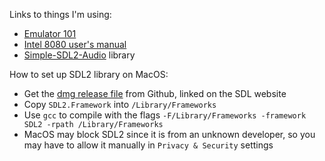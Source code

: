 Links to things I'm using:

- [Emulator 101](http://emulator101.com)
- [Intel 8080 user's manual](http://bitsavers.trailing-edge.com/components/intel/MCS80/98-153B_Intel_8080_Microcomputer_Systems_Users_Manual_197509.pdf)
- [Simple-SDL2-Audio](https://github.com/jakebesworth/Simple-SDL2-Audio) library

How to set up SDL2 library on MacOS:

- Get the [dmg release file](https://www.libsdl.org) from Github, linked on the SDL website
- Copy `SDL2.Framework` into `/Library/Frameworks`
- Use `gcc` to compile with the flags `-F/Library/Frameworks -framework SDL2 -rpath /Library/Frameworks`
- MacOS may block SDL2 since it is from an unknown developer, so you may have to allow it manually in `Privacy & Security` settings
